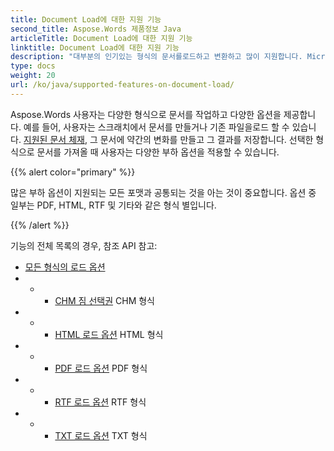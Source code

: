 ```yaml
---
title: Document Load에 대한 지원 기능
second_title: Aspose.Words 제품정보 Java
articleTitle: Document Load에 대한 지원 기능
linktitle: Document Load에 대한 지원 기능
description: "대부분의 인기있는 형식의 문서를로드하고 변환하고 많이 지원합니다. Microsoft Word 이름 *"
type: docs
weight: 20
url: /ko/java/supported-features-on-document-load/
---
```


Aspose.Words 사용자는 다양한 형식으로 문서를 작업하고 다양한 옵션을 제공합니다. 예를 들어, 사용자는 스크래치에서 문서를 만들거나 기존 파일을로드 할 수 있습니다. [지원된 문서 체재](/words/ko/java/supported-document-formats/), 그 문서에 약간의 변화를 만들고 그 결과를 저장합니다. 선택한 형식으로 문서를 가져올 때 사용자는 다양한 부하 옵션을 적용할 수 있습니다.

{{% alert color="primary" %}}

많은 부하 옵션이 지원되는 모든 포맷과 공통되는 것을 아는 것이 중요합니다. 옵션 중 일부는 PDF, HTML, RTF 및 기타와 같은 형식 별입니다.

{{% /alert %}}

기능의 전체 목록의 경우, 참조 API 참고:

- [모든 형식의 로드 옵션](https://reference.aspose.com/words/java/com.aspose.words/loadoptions/)
- - - [CHM 짐 선택권](https://reference.aspose.com/words/java/com.aspose.words/chmloadoptions/) CHM 형식
- - - [HTML 로드 옵션](https://reference.aspose.com/words/java/com.aspose.words/htmlloadoptions/) HTML 형식
- - - [PDF 로드 옵션](https://reference.aspose.com/words/java/com.aspose.words/pdfloadoptions/) PDF 형식
- - - [RTF 로드 옵션](https://reference.aspose.com/words/java/com.aspose.words/rtfloadoptions/) RTF 형식
- - - [TXT 로드 옵션](https://reference.aspose.com/words/java/com.aspose.words/txtloadoptions/) TXT 형식